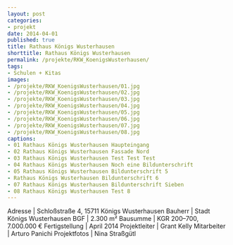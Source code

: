 ```yaml
---
layout: post
categories:
- projekt
date: 2014-04-01
published: true
title: Rathaus Königs Wusterhausen
shorttitle: Rathaus Königs Wusterhausen
permalink: /projekte/RKW_KoenigsWusterhausen/
tags: 
- Schulen + Kitas
images:
- /projekte/RKW_KoenigsWusterhausen/01.jpg
- /projekte/RKW_KoenigsWusterhausen/02.jpg
- /projekte/RKW_KoenigsWusterhausen/03.jpg
- /projekte/RKW_KoenigsWusterhausen/04.jpg
- /projekte/RKW_KoenigsWusterhausen/05.jpg
- /projekte/RKW_KoenigsWusterhausen/06.jpg
- /projekte/RKW_KoenigsWusterhausen/07.jpg
- /projekte/RKW_KoenigsWusterhausen/08.jpg
captions:
- 01 Rathaus Königs Wusterhausen Haupteingang
- 02 Rathaus Königs Wusterhausen Fassade Nord
- 03 Rathaus Königs Wusterhausen Test Test Test
- 04 Rathaus Königs Wusterhausen Noch eine Bildunterschrift
- 05 Rathaus Königs Wusterhausen Bildunterschrift 5
- Rathaus Königs Wusterhausen Bildunterschrift 6
- 07 Rathaus Königs Wusterhausen Bildunterschrift Sieben
- 08 Rathaus Königs Wusterhausen Test 8
---
```

Adresse			|	Schloßstraße 4, 15711 Königs Wusterhausen
Bauherr			|	Stadt Königs Wusterhausen
BGF				|	2.300 m²
Bausumme		|	KGR 200–700, 7.000.000 €
Fertigstellung	|	April 2014
Projektleiter	|	Grant Kelly
Mitarbeiter		|	Arturo Panichi
Projektfotos	|	Nina Straßgütl

